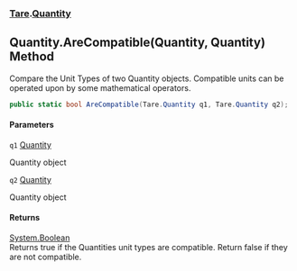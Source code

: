 ### [Tare](Tare.md 'Tare').[Quantity](Tare.Quantity.md 'Tare.Quantity')

## Quantity.AreCompatible(Quantity, Quantity) Method

Compare the Unit Types of two Quantity objects. Compatible units can be operated upon by some mathematical operators.

```csharp
public static bool AreCompatible(Tare.Quantity q1, Tare.Quantity q2);
```
#### Parameters

<a name='Tare.Quantity.AreCompatible(Tare.Quantity,Tare.Quantity).q1'></a>

`q1` [Quantity](Tare.Quantity.md 'Tare.Quantity')

Quantity object

<a name='Tare.Quantity.AreCompatible(Tare.Quantity,Tare.Quantity).q2'></a>

`q2` [Quantity](Tare.Quantity.md 'Tare.Quantity')

Quantity object

#### Returns
[System.Boolean](https://docs.microsoft.com/en-us/dotnet/api/System.Boolean 'System.Boolean')  
Returns true if the Quantities unit types are compatible. Return false if they are not compatible.